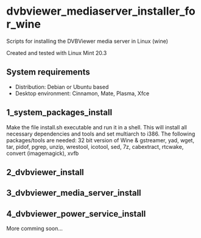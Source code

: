 dvbviewer_mediaserver_installer_for_wine
========================================
Scripts for installing the DVBViewer media server in Linux (wine)

Created and tested with Linux Mint 20.3

System requirements
-------------------
- Distribution: Debian or Ubuntu based
- Desktop environment: Cinnamon, Mate, Plasma, Xfce

1_system_packages_install
-------------------------
Make the file install.sh executable and run it in a shell. This will install all necessary dependencies and tools and set multiarch to i386.
The following packages/tools are needed:
32 bit version of Wine & gstreamer, yad, wget, tar, pidof, pgrep, unzip, wrestool, icotool, sed, 7z, cabextract, rtcwake, convert (imagemagick), xvfb

2_dvbviewer_install
-------------------

3_dvbviewer_media_server_install
--------------------------------

4_dvbviewer_power_service_install
---------------------------------

More comming soon...
